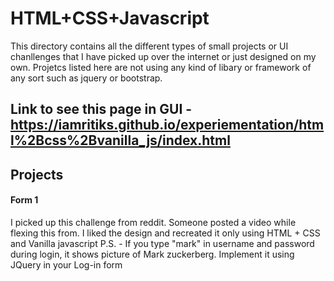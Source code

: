 # HTML+CSS+Javascript

This directory contains all the different types of small projects or UI chanllenges that I have picked up over the internet or just designed on my own. Projetcs listed here are not using any kind of libary or framework of any sort such as jquery or bootstrap.

## Link to see this page in GUI - https://iamritiks.github.io/experiementation/html%2Bcss%2Bvanilla_js/index.html

## Projects

#### Form 1

I picked up this challenge from reddit. Someone posted a video while flexing this from. I liked the design and recreated it only using HTML + CSS and Vanilla javascript
P.S. - If you type "mark" in username and password during login, it shows picture of Mark zuckerberg. Implement it using JQuery in your Log-in form
